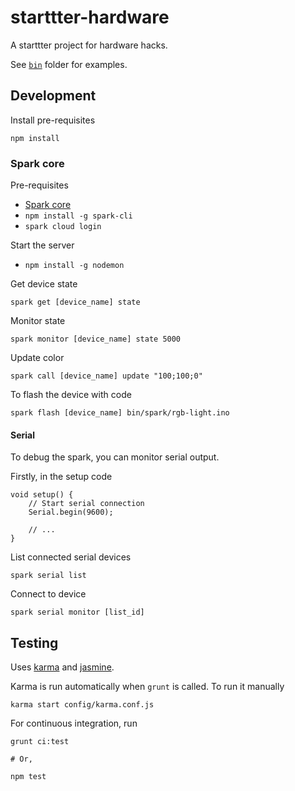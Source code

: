 # starttter-hardware

A starttter project for hardware hacks.

See [`bin`](https://github.com/taktran/starttter-hardware/tree/master/bin) folder for examples.

## Development

Install pre-requisites

    npm install

### Spark core

Pre-requisites

* [Spark core](https://www.spark.io/)
* `npm install -g spark-cli`
* `spark cloud login`

Start the server

* `npm install -g nodemon`

Get device state

    spark get [device_name] state

Monitor state

    spark monitor [device_name] state 5000

Update color

    spark call [device_name] update "100;100;0"

To flash the device with code

    spark flash [device_name] bin/spark/rgb-light.ino

#### Serial

To debug the spark, you can monitor serial output.

Firstly, in the setup code

    void setup() {
        // Start serial connection
        Serial.begin(9600);

        // ...
    }

List connected serial devices

    spark serial list

Connect to device

    spark serial monitor [list_id]

## Testing

Uses [karma](http://karma-runner.github.io/) and [jasmine](http://pivotal.github.io/jasmine/).

Karma is run automatically when `grunt` is called. To run it manually

    karma start config/karma.conf.js

For continuous integration, run

    grunt ci:test

    # Or,

    npm test
